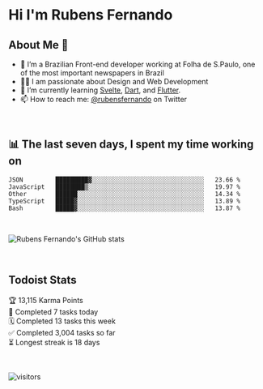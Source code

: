 # Hi I'm Rubens Fernando

## About Me 🚀

- 🌱 I’m a Brazilian Front-end developer working at Folha de S.Paulo, one of the most important newspapers in Brazil
- 👨‍💻 I am passionate about Design and Web Development
- 📖 I’m currently learning [Svelte](https://svelte.dev/), [Dart](https://dart.dev/), and [Flutter](https://flutter.dev/).
- 📫 How to reach me: [@rubensfernando](https://twitter.com/rubensfernando) on Twitter

<br />

## 📊 The last seven days, I spent my time working on

<!--START_SECTION:waka-->
```text
JSON         █████████▓░░░░░░░░░░░░░░░░░░░░░░░░░░░░░░░   23.66 % 
JavaScript   ████████▒░░░░░░░░░░░░░░░░░░░░░░░░░░░░░░░░   19.97 % 
Other        ██████░░░░░░░░░░░░░░░░░░░░░░░░░░░░░░░░░░░   14.34 % 
TypeScript   █████▓░░░░░░░░░░░░░░░░░░░░░░░░░░░░░░░░░░░   13.89 % 
Bash         █████▓░░░░░░░░░░░░░░░░░░░░░░░░░░░░░░░░░░░   13.87 % 
```
<!--END_SECTION:waka-->

<br />

![Rubens Fernando's GitHub stats](https://github-readme-stats.vercel.app/api?username=rubensfernando&show_icons=true&hide_border=true)

<br />

## Todoist Stats

<!-- TODO-IST:START -->
🏆  13,115 Karma Points           
🌸  Completed 7 tasks today           
🗓  Completed 13 tasks this week           
✅  Completed 3,004 tasks so far           
⏳  Longest streak is 18 days
<!-- TODO-IST:END -->

<br>

![visitors](https://visitor-badge.laobi.icu/badge?page_id=rubensfernando.rubensfernando)
